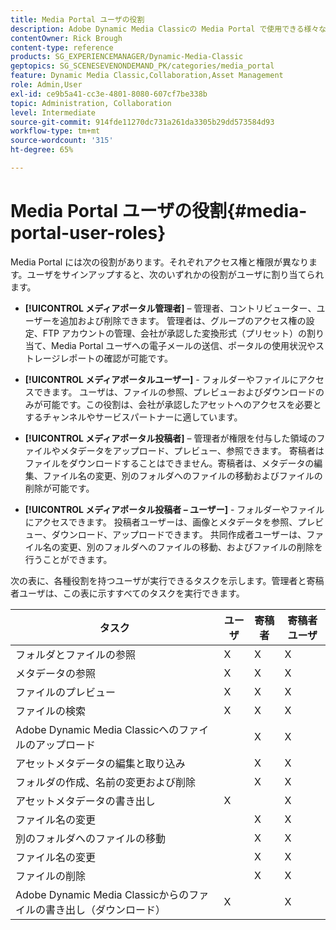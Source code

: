 ```yaml
---
title: Media Portal ユーザの役割
description: Adobe Dynamic Media Classicの Media Portal で使用できる様々なユーザーの役割について説明します。
contentOwner: Rick Brough
content-type: reference
products: SG_EXPERIENCEMANAGER/Dynamic-Media-Classic
geptopics: SG_SCENESEVENONDEMAND_PK/categories/media_portal
feature: Dynamic Media Classic,Collaboration,Asset Management
role: Admin,User
exl-id: ce9b5a41-cc3e-4801-8080-607cf7be338b
topic: Administration, Collaboration
level: Intermediate
source-git-commit: 914fde11270dc731a261da3305b29dd573584d93
workflow-type: tm+mt
source-wordcount: '315'
ht-degree: 65%

---
```


# Media Portal ユーザの役割{#media-portal-user-roles}

Media Portal には次の役割があります。それぞれアクセス権と権限が異なります。ユーザをサインアップすると、次のいずれかの役割がユーザに割り当てられます。

* **[!UICONTROL メディアポータル管理者]**  – 管理者、コントリビューター、ユーザーを追加および削除できます。 管理者は、グループのアクセス権の設定、FTP アカウントの管理、会社が承認した変換形式（プリセット）の割り当て、Media Portal ユーザへの電子メールの送信、ポータルの使用状況やストレージレポートの確認が可能です。

* **[!UICONTROL メディアポータルユーザー]** - フォルダーやファイルにアクセスできます。 ユーザは、ファイルの参照、プレビューおよびダウンロードのみが可能です。この役割は、会社が承認したアセットへのアクセスを必要とするチャンネルやサービスパートナーに適しています。

* **[!UICONTROL メディアポータル投稿者]**  – 管理者が権限を付与した領域のファイルやメタデータをアップロード、プレビュー、参照できます。 寄稿者はファイルをダウンロードすることはできません。寄稿者は、メタデータの編集、ファイル名の変更、別のフォルダへのファイルの移動およびファイルの削除が可能です。

* **[!UICONTROL メディアポータル投稿者 – ユーザー]** - フォルダーやファイルにアクセスできます。 投稿者ユーザーは、画像とメタデータを参照、プレビュー、ダウンロード、アップロードできます。 共同作成者ユーザーは、ファイル名の変更、別のフォルダへのファイルの移動、およびファイルの削除を行うことができます。

次の表に、各種役割を持つユーザが実行できるタスクを示します。管理者と寄稿者ユーザは、この表に示すすべてのタスクを実行できます。

| タスク | ユーザ | 寄稿者 | 寄稿者ユーザ |
| --- | --- | --- | --- |
| フォルダとファイルの参照 | X | X | X |
| メタデータの参照 | X | X | X |
| ファイルのプレビュー | X | X | X |
| ファイルの検索 | X | X | X |
| Adobe Dynamic Media Classicへのファイルのアップロード | | X | X |
| アセットメタデータの編集と取り込み | | X | X |
| フォルダの作成、名前の変更および削除 | | X | X |
| アセットメタデータの書き出し | X | | X |
| ファイル名の変更 | | X | X |
| 別のフォルダへのファイルの移動 | | X | X |
| ファイル名の変更 | | X | X |
| ファイルの削除 | | X | X |
| Adobe Dynamic Media Classicからのファイルの書き出し（ダウンロード） | X | | X |

